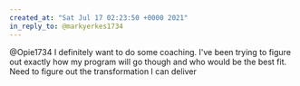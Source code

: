 ```yaml
---
created_at: "Sat Jul 17 02:23:50 +0000 2021"
in_reply_to: @markyerkes1734
---
```


@Opie1734 I definitely want to do some coaching. I've been trying to figure out exactly how my program will go though and who would be the best fit. Need to figure out the transformation I can deliver